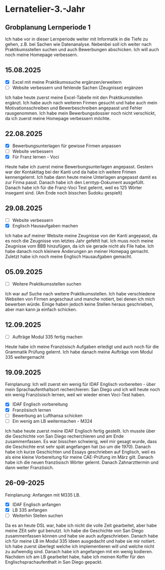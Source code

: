 # Lernatelier-3.-Jahr

## Grobplanung Lernperiode 1
Ich habe vor in dieser Lernperiode weiter mit Informatik in die Tiefe zu gehen, z.B. bei Sachen wie Datenanalyse. Nebenbei soll ich weiter nach Praktikumsstellen suchen und auch Bewerbungen abschicken. Ich will auch noch meine Homepage verbessern.


## 15.08.2025
- [x] Excel mit meine Praktikumssuche ergänzen/erweitern
- [ ] Website verbessern und fehlende Sachen (Zeugnisse) ergänzen

Ich habe heute zuerst meine Excel-Tabelle mit den Praktikumstellen ergänzt. Ich habe auch nach weiteren Firmen gesucht und habe auch mein Motivationsschreiben und Bewerbeschreiben angepasst und Fehler rausgenommen. Ich habe mein Bewerbungsdossier noch nicht verschickt, da ich zuerst meine Homepage verbessern möchte. 


## 22.08.2025
- [x] Bewerbungsunterlagen für gewisse Firmen anpassen
- [ ] Website verbessern
- [x] Für Franz lernen - Voci

Heute habe ich zuerst meine Bewerbungsunterlagen angepasst. Gestern war der Kontakttag bei der Kanti und da habe ich weitere Frimen kennengelernt. Ich habe dann heute meine Unterlagen angepasst damit es zur Firma passt. Danach habe ich den Lerntyp-Dokument ausgefüllt. Danach habe ich für die Franz-Voci Test gelernt, weil es 125 Wörter insegamt sind. (Am Ende noch bisschen Sudoku gespielt)


## 29.08.2025
- [ ] Website verbessern
- [x] Englisch Hausaufgaben machen

Ich habe auf meiner Website meine Zeugnisse von der Kanti angepasst, da es noch die Zeugnisse von letztes Jahr gefehlt hat. Ich muss noch meine Zeugnisse vom BBB hinzufügen, da ich sie gerade nicht als File habe. Ich habe danach noch kleinere Änderungen an meiner Homepag gemacht. Zuletzt habe ich noch meine Englisch Hausaufgaben gemacht. 


## 05.09.2025
- [ ] Weitere Praktikumsstellen suchen

Ich war auf Suche nach weitere Praktikumsstellen. Ich habe verschiedene Websiten von Firmen angeschaut und manche notiert, bei denen ich mich bewerben würde. Einige haben jedoch keine Stellen heraus geschrieben, aber man kann ja einfach schicken. 


## 12.09.2025
- [ ] Aufträge Modul 335 fertig machen

Heute habe ich meine Französisch Aufgaben erledigt und auch noch für die Grammatik Prüfung gelernt. Ich habe danach meine Aufträge vom Modul 335 weitergemacht 



## 19.09.2025
Feinplanung:
Ich will zuerst ein wenig für IDAF Englisch vorbereiten - über mein Sprachaufenthaltsort recherchieren: San Diego  und  ich will heute noch ein wenig Französisch lernen, weil wir wieder einen Voci-Test haben.

- [x] IDAF Englisch vorbereitung
- [x] Französisch lernen
- [ ] Bewerbung an Lufthansa schicken
- [ ] Ein wenig am LB weitermachen - M324

Ich habe heute zuerst meine IDAF Englisch fertig gestellt. Ich musste über die Geschichte von San Diego recherchieren und am Ende zusammenfassen. Es war bisschen schwierig, weil mir gesagt wurde, dass die Geschichte erst sehr spät angefangen hat (so um die 1970). Danach habe ich kurze Geschichten und Essays geschrieben auf Englisch, weil es als eine kleine Vorbereitung für meine CAE-Prüfung im März gilt. Danach habe ich die neuen französisch Wörter gelernt. Danach Zahnarzttermin und dann weiter Französich. 


## 26-09-2025
Feinplanung:
Anfangen mit M335 LB. 

- [x] IDAF Englisch anfangen
- [x] LB 335 anfangen
- [ ] Weiterhin Stellen suchen

Da es an heute DSL war, habe ich nicht die volle Zeit gearbeitet, aber habe meine ZEit sehr gut benutzt. Ich habe die Geschichte von San Diego zusammenfassen können und habe sie auch aufgeschrieben. Danach habe ich für meine LB im Modul 335 Ideen ausgedacht und habe sie mir notiert. Ich habe zuerst überlegt welche ich implementieren will und welche nicht zu aufwendig sind. Danach habe ich angefangen mit ein wenig kodieren. Nachdem ich am LB gearbeitet habe, habe ich meinen Koffer für den Englischsprachaufenthalt in San Diego gepackt. 

